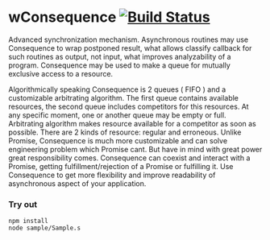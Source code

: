 # wConsequence [![Build Status](https://travis-ci.org/Wandalen/wConsequence.svg?branch=master)](https://travis-ci.org/Wandalen/wConsequence)

Advanced synchronization mechanism. Asynchronous routines may use Consequence to wrap postponed result, what allows classify callback for such routines as output, not input, what improves analyzability of a program. Consequence may be used to make a queue for mutually exclusive access to a resource.

Algorithmically speaking Consequence is 2 queues ( FIFO ) and a customizable arbitrating algorithm. The first queue contains available resources, the second queue includes competitors for this resources. At any specific moment, one or another queue may be empty or full. Arbitrating algorithm makes resource available for a competitor as soon as possible. There are 2 kinds of resource: regular and erroneous. Unlike Promise, Consequence is much more customizable and can solve engineering problem which Promise cant. But have in mind with great power great responsibility comes. Consequence can coexist and interact with a Promise, getting fulfillment/rejection of a Promise or fulfilling it. Use Consequence to get more flexibility and improve readability of asynchronous aspect of your application.

### Try out
```
npm install
node sample/Sample.s
```



















































